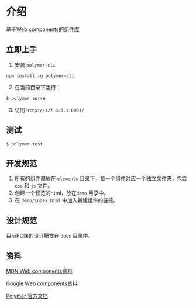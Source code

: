 # 介绍
基于Web components的组件库


## 立即上手

1. 安装 `polymer-cli`
```
npm install -g polymer-cli
```

2. 在当前目录下运行：
```
$ polymer serve
```

3. 访问 `http://127.0.0.1:8081/`

## 测试

```
$ polymer test
```

## 开发规范

1. 所有的组件都放在 `elements` 目录下，每一个组件对应一个独立文件夹，包含 `css` 和 `js` 文件。
2. 创建一个预览的html，放在`demo` 目录中。
3. 在 `demo/index.html` 中加入新建组件的链接。

## 设计规范

目前PC端的设计稿放在 `docs` 目录中。

## 资料

[MDN Web components资料](https://developer.mozilla.org/zh-CN/docs/Web/Web_Components)

[Google Web components资料](https://developers.google.com/web/fundamentals/)

[Polymer 官方文档](https://polymer-library.polymer-project.org/)


